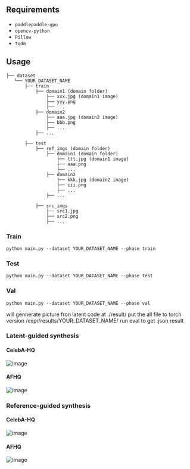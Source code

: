 
## Requirements
* `paddlepaddle-gpu`
* `opencv-python`
* `Pillow`
* `tqdm`

## Usage
```
├── dataset
   └── YOUR_DATASET_NAME
       ├── train
           ├── domain1 (domain folder)
               ├── xxx.jpg (domain1 image)
               ├── yyy.png
               ├── ...
           ├── domain2
               ├── aaa.jpg (domain2 image)
               ├── bbb.png
               ├── ...
           ├── ...
           
       ├── test
           ├── ref_imgs (domain folder)
               ├── domain1 (domain folder)
                   ├── ttt.jpg (domain1 image)
                   ├── aaa.png
                   ├── ...
               ├── domain2
                   ├── kkk.jpg (domain2 image)
                   ├── iii.png
                   ├── ...
               ├── ...
               
           ├── src_imgs
               ├── src1.jpg 
               ├── src2.png
               ├── ...
```

### Train
```
python main.py --dataset YOUR_DATASET_NAME --phase train
```

### Test
```
python main.py --dataset YOUR_DATASET_NAME --phase test
```

### Val
```
python main.py --dataset YOUR_DATASET_NAME --phase val
```
will gennerate picture fron latent code  at ./result/
put the all file to torch version /expr/results/YOUR_DATASET_NAME/
run eval to get .json result

### Latent-guided synthesis
#### CelebA-HQ

![image](./assets/latent_2_196930.jpg)
#### AFHQ

![image](./assets/latent_1_flickr_cat_000253.jpg)
### Reference-guided synthesis
#### CelebA-HQ

![image](./assets/reference.jpg)
#### AFHQ

![image](./assets/ref_all.jpg)



